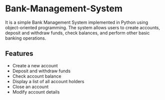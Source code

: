 # Bank-Management-System
It is a simple Bank Management System implemented in Python using object-oriented programming. The system allows users to create accounts, deposit and withdraw funds, check balances, and perform other basic banking operations.

## Features

- Create a new account
- Deposit and withdraw funds
- Check account balance
- Display a list of all account holders
- Close an account
- Modify account details
